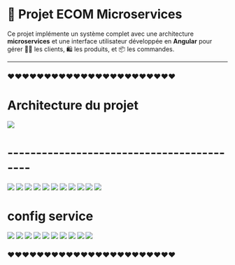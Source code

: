 
# 🌟 Projet ECOM Microservices

Ce projet implémente un système complet avec une architecture **microservices** et une interface utilisateur développée en **Angular** pour gérer 🧑‍💼 les clients, 🛍️ les produits, et 📦 les commandes.

---
<h3> ❤❤❤❤❤❤❤❤❤❤❤❤❤❤❤❤❤❤❤❤❤❤❤ </h3>

<h1>Architecture du projet </h1>
<img src="captures/img_11.png">

<h1>------------------------------------------ </h1>
<img src="captures/img.png">

<img src="captures/img_1.png">

<img src="captures/img_2.png">


<img src="captures/img_3.png">
<img src="captures/img_4.png">
<img src="captures/img_5.png">
<img src="captures/img_6.png">
<img src="captures/img_7.png">
<img src="captures/img_8.png">
<img src="captures/img_9.png">
<img src="captures/img_10.png">

<h1>config service  </h1>
<img src="captures/img_12.png">
<img src="captures/img_13.png">
<img src="captures/img_14.png">
<img src="captures/img_15.png">
<img src="captures/img_16.png">
<img src="captures/img_17.png">
<img src="captures/img_18.png">
<img src="captures/img_19.png">
<img src="captures/img_20.png">
<img src="captures/img_21.png">







<h3> ❤❤❤❤❤❤❤❤❤❤❤❤❤❤❤❤❤❤❤❤❤❤❤ </h3>







